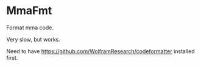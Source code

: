 # MmaFmt

Format mma code.

Very slow, but works.

Need to have <https://github.com/WolframResearch/codeformatter> installed first.
